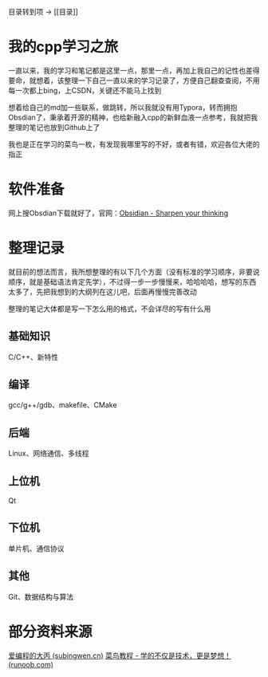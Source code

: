 目录转到项 -> [[目录]]

# 我的cpp学习之旅

一直以来，我的学习和笔记都是这里一点，那里一点，再加上我自己的记性也差得要命，就想着，该整理一下自己一直以来的学习记录了，方便自己翻查查阅，不用每一次都上bing，上CSDN，关键还不能马上找到

想着给自己的md加一些联系，做跳转，所以我就没有用Typora，转而拥抱Obsdian了，秉承着开源的精神，也给新融入cpp的新鲜血液一点参考，我就把我整理的笔记也放到Github上了

我也是正在学习的菜鸟一枚，有发现我哪里写的不好，或者有错，欢迎各位大佬的指正

# 软件准备

网上搜Obsdian下载就好了，官网：[Obsidian - Sharpen your thinking](https://obsidian.md/)

# 整理记录

就目前的想法而言，我所想整理的有以下几个方面（没有标准的学习顺序，非要说顺序，就是基础语法肯定先学），不过得一步一步慢慢来，哈哈哈哈，想写的东西太多了，先把我想到的大纲列在这儿吧，后面再慢慢完善改动

整理的笔记大体都是写一下怎么用的格式，不会详尽的写有什么用

## 基础知识

C/C++、新特性

## 编译

gcc/g++/gdb、makefile、CMake

## 后端

Linux、网络通信、多线程
## 上位机

Qt

## 下位机

单片机、通信协议

## 其他

Git、数据结构与算法

# 部分资料来源

[爱编程的大丙 (subingwen.cn)](https://subingwen.cn/)
[菜鸟教程 - 学的不仅是技术，更是梦想！ (runoob.com)](https://www.runoob.com/)
